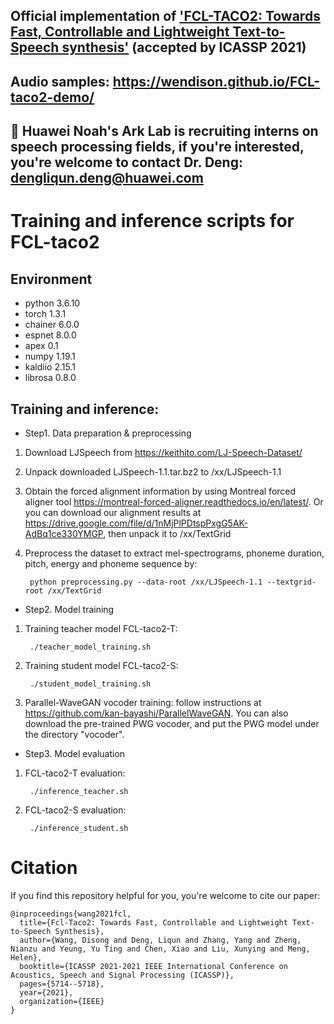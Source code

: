 ## Official implementation of **['FCL-TACO2: Towards Fast, Controllable and Lightweight Text-to-Speech synthesis'](http://www1.se.cuhk.edu.hk/~hccl/publications/pub/ICASSP2021-FCL-taco2-final-version.pdf)** (accepted by ICASSP 2021)
<!---**['FCL-TACO2: Towards Fast, Controllable and Lightweight Text-to-Speech synthesis'](http://www1.se.cuhk.edu.hk/~hccl/publications/pub/ICASSP2021-FCL-taco2-final-version.pdf)**--->
## Audio samples: https://wendison.github.io/FCL-taco2-demo/
## :speech_balloon: Huawei Noah's Ark Lab is recruiting interns on speech processing fields, if you're interested, you're welcome to contact Dr. Deng:  dengliqun.deng@huawei.com

# Training and inference scripts for FCL-taco2
## Environment
*  python 3.6.10
*  torch 1.3.1
*  chainer 6.0.0
*  espnet 8.0.0
*  apex 0.1
*  numpy 1.19.1
*  kaldiio 2.15.1
*  librosa 0.8.0

## Training and inference:

*  Step1. Data preparation & preprocessing

1.  Download LJSpeech from https://keithito.com/LJ-Speech-Dataset/

2.  Unpack downloaded LJSpeech-1.1.tar.bz2 to /xx/LJSpeech-1.1

3.  Obtain the forced alignment information by using Montreal forced aligner tool https://montreal-forced-aligner.readthedocs.io/en/latest/. Or you can download our alignment results at https://drive.google.com/file/d/1nMjPlPDtspPxgG5AK-AdBq1ce330YMGP, then unpack it to /xx/TextGrid

4.  Preprocess the dataset to extract mel-spectrograms, phoneme duration, pitch, energy and phoneme sequence by:

         python preprocessing.py --data-root /xx/LJSpeech-1.1 --textgrid-root /xx/TextGrid



*  Step2. Model training

1.  Training teacher model FCL-taco2-T: 

         ./teacher_model_training.sh

2.  Training student model FCL-taco2-S: 

         ./student_model_training.sh

3.  Parallel-WaveGAN vocoder training: follow instructions at https://github.com/kan-bayashi/ParallelWaveGAN. You can also download the pre-trained PWG vocoder, and put the PWG model under the directory "vocoder".


*  Step3. Model evaluation

1.  FCL-taco2-T evaluation: 

         ./inference_teacher.sh

2.  FCL-taco2-S evaluation: 

         ./inference_student.sh


# Citation
If you find this repository helpful for you, you're welcome to cite our paper:
```
@inproceedings{wang2021fcl,
  title={Fcl-Taco2: Towards Fast, Controllable and Lightweight Text-to-Speech Synthesis},
  author={Wang, Disong and Deng, Liqun and Zhang, Yang and Zheng, Nianzu and Yeung, Yu Ting and Chen, Xiao and Liu, Xunying and Meng, Helen},
  booktitle={ICASSP 2021-2021 IEEE International Conference on Acoustics, Speech and Signal Processing (ICASSP)},
  pages={5714--5718},
  year={2021},
  organization={IEEE}
}
```

